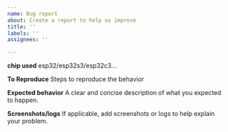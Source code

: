 ```yaml
---
name: Bug report
about: Create a report to help us improve
title: ''
labels: ''
assignees: ''

---
```


**chip used**
esp32/esp32s3/esp32c3…

**To Reproduce**
Steps to reproduce the behavior

**Expected behavior**
A clear and concise description of what you expected to happen.

**Screenshots/logs**
If applicable, add screenshots or logs to help explain your problem.
